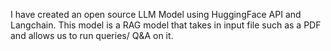 I have created an open source LLM Model using HuggingFace API and Langchain. This model is a RAG model that takes in input file such as a PDF and allows us to run queries/ Q&A on it.
